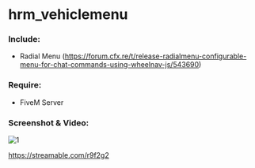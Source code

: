 # hrm_vehiclemenu

### Include:
- Radial Menu (https://forum.cfx.re/t/release-radialmenu-configurable-menu-for-chat-commands-using-wheelnav-js/543690)

### Require:
- FiveM Server

### Screenshot & Video:

![1](https://i.imgur.com/tRdyVLG.png)

https://streamable.com/r9f2g2
